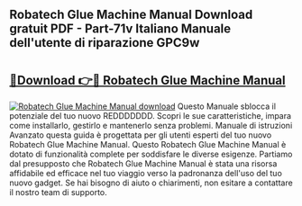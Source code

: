 ## Robatech Glue Machine Manual Download gratuit PDF - Part-71v Italiano Manuale dell'utente di riparazione GPC9w

# <h2><a href="http://dffijt.blite.top/?on=Robatech+Glue+Machine+Manual">🔗Download 👉🔴 Robatech Glue Machine Manual</a></h2>

[![Robatech Glue Machine Manual download](https://i.imgur.com/lujVjoI.png)](http://dffijt.blite.top/?on=Robatech+Glue+Machine+Manual)
Questo Manuale sblocca il potenziale del tuo nuovo REDDDDDDD. Scopri le sue caratteristiche, impara come installarlo, gestirlo e mantenerlo senza problemi. Manuale di istruzioni Avanzato questa guida è progettata per gli utenti esperti del tuo nuovo Robatech Glue Machine Manual. Questo Robatech Glue Machine Manual è dotato di funzionalità complete per soddisfare le diverse esigenze. Partiamo dal presupposto che Robatech Glue Machine Manual è stata una risorsa affidabile ed efficace nel tuo viaggio verso la padronanza dell'uso del tuo nuovo gadget. Se hai bisogno di aiuto o chiarimenti, non esitare a contattare il nostro team di supporto.
